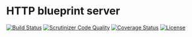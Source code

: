 # HTTP blueprint server

[![Build Status](https://travis-ci.org/weew/php-http-blueprint.svg?branch=master)](https://travis-ci.org/weew/php-http-blueprint)
[![Scrutinizer Code Quality](https://scrutinizer-ci.com/g/weew/php-http-blueprint/badges/quality-score.png?b=master)](https://scrutinizer-ci.com/g/weew/php-http-blueprint/?branch=master)
[![Coverage Status](https://coveralls.io/repos/weew/php-http-blueprint/badge.svg?branch=master&service=github)](https://coveralls.io/github/weew/php-http-blueprint?branch=master)
[![License](https://poser.pugx.org/weew/php-http-blueprint/license)](https://packagist.org/packages/weew/php-http-blueprint)
